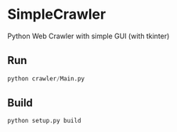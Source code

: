 SimpleCrawler
=============

Python Web Crawler with simple GUI (with tkinter)

Run
----
```python
python crawler/Main.py
```

Build
-----
```python
python setup.py build
```